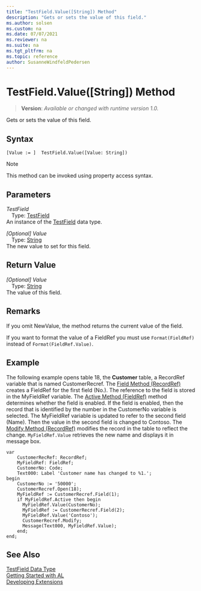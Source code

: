 ```yaml
---
title: "TestField.Value([String]) Method"
description: "Gets or sets the value of this field."
ms.author: solsen
ms.custom: na
ms.date: 07/07/2021
ms.reviewer: na
ms.suite: na
ms.tgt_pltfrm: na
ms.topic: reference
author: SusanneWindfeldPedersen
---
```

[//]: # (START>DO_NOT_EDIT)
[//]: # (IMPORTANT:Do not edit any of the content between here and the END>DO_NOT_EDIT.)
[//]: # (Any modifications should be made in the .xml files in the ModernDev repo.)
# TestField.Value([String]) Method
> **Version**: _Available or changed with runtime version 1.0._

Gets or sets the value of this field.


## Syntax
```AL
[Value := ]  TestField.Value([Value: String])
```
> [!NOTE]
> This method can be invoked using property access syntax.
## Parameters
*TestField*  
&emsp;Type: [TestField](testfield-data-type.md)  
An instance of the [TestField](testfield-data-type.md) data type.  

*[Optional] Value*  
&emsp;Type: [String](/dynamics365/business-central/dev-itpro/developer/methods-auto/text/text-data-type)  
The new value to set for this field.  


## Return Value
*[Optional] Value*  
&emsp;Type: [String](/dynamics365/business-central/dev-itpro/developer/methods-auto/text/text-data-type)  
The value of this field.


[//]: # (IMPORTANT: END>DO_NOT_EDIT)

## Remarks  
If you omit NewValue, the method returns the current value of the field.  
  
If you want to format the value of a FieldRef you must use `Format(FieldRef)` instead of `Format(FieldRef.Value)`.  


## Example  
 The following example opens table 18, the **Customer** table, a RecordRef variable that is named CustomerRecref. The [Field Method \(RecordRef\)](../recordref/recordref-field-method.md) creates a FieldRef for the first field \(No.\). The reference to the field is stored in the MyFieldRef variable. The [Active Method \(FieldRef\)](../fieldref/fieldref-active-method.md) method determines whether the field is enabled. If the field is enabled, then the record that is identified by the number in the CustomerNo variable is selected. The MyFieldRef variable is updated to refer to the second field \(Name\). Then the value in the second field is changed to Contoso. The [Modify Method \(RecordRef\)](../recordref/recordref-modify-method.md) modifies the record in the table to reflect the change. `MyFieldRef.Value` retrieves the new name and displays it in message box. 
 
```al
var
    CustomerRecRef: RecordRef;
    MyFieldRef: FieldRef;
    CustomerNo: Code;
    Text000: Label 'Customer name has changed to %1.';
begin
    CustomerNo := '50000';  
    CustomerRecref.Open(18);  
    MyFieldRef := CustomerRecref.Field(1);  
    if MyFieldRef.Active then begin  
      MyFieldRef.Value(CustomerNo);  
      MyFieldRef := CustomerRecref.Field(2);  
      MyFieldRef.Value('Contoso');  
      CustomerRecref.Modify;  
      Message(Text000, MyFieldRef.Value);  
    end;  
end;
```  

## See Also
[TestField Data Type](testfield-data-type.md)  
[Getting Started with AL](../../devenv-get-started.md)  
[Developing Extensions](../../devenv-dev-overview.md)